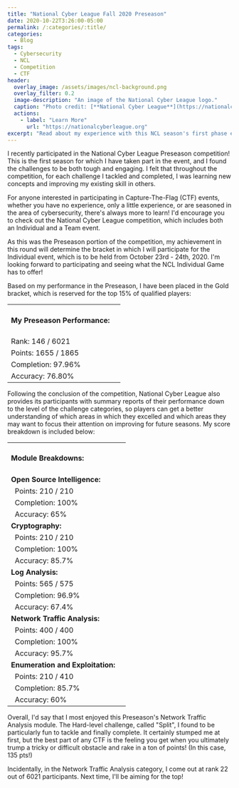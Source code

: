 ```yaml
---
title: "National Cyber League Fall 2020 Preseason"
date: 2020-10-22T3:26:00-05:00
permalink: /:categories/:title/
categories:
  - Blog
tags:
  - Cybersecurity
  - NCL
  - Competition
  - CTF
header:
  overlay_image: /assets/images/ncl-background.png
  overlay_filter: 0.2
  image-description: "An image of the National Cyber League logo."
  caption: "Photo credit: [**National Cyber League**](https://nationalcyberleague.org)"
  actions:
    - label: "Learn More"
      url: "https://nationalcyberleague.org"
excerpt: "Read about my experience with this NCL season's first phase event!"
---
```


I recently participated in the National Cyber League Preseason competition! This is the first season for which I have taken part in the event, and I found the challenges to be both tough and engaging. I felt that throughout the competition, for each challenge I tackled and completed, I was learning new concepts and improving my existing skill in others.

For anyone interested in participating in Capture-The-Flag (CTF) events, whether you have no experience, only a little experience, or are seasoned in the area of cybersecurity, there's always more to learn! I'd encourage you to check out the National Cyber League competition, which includes both an Individual and a Team event.

As this was the Preseason portion of the competition, my achievement in this round will determine the bracket in which I will participate for the Individual event, which is to be held from October 23rd - 24th, 2020. I'm looking forward to participating and seeing what the NCL Individual Game has to offer!

Based on my performance in the Preseason, I have been placed in the Gold bracket, which is reserved for the top 15% of qualified players:

<table class="notice" style="border-collapse:collapse">
  <tbody>
    <tr>
      <td style="border:none">
        <h4> My Preseason Performance: </h4>
      </td>
    </tr>
    <tr>
      <td style="border:none"> Rank: 146 / 6021 </td>
      <td style="border:none">
        <span class="fa fa-star" style="color:orange"></span>
        <span class="fa fa-star" style="color:orange"></span>
        <span class="fa fa-star" style="color:orange"></span>
        <span class="fa fa-star" style="color:orange"></span>
        <span class="fa fa-star" style="color:orange"></span>
      </td>
    </tr>
    <tr>
      <td style="border:none"> Points: 1655 / 1865 </td>
      <td style="border:none">
        <span class="fa fa-star" style="color:orange"></span>
        <span class="fa fa-star" style="color:orange"></span>
        <span class="fa fa-star" style="color:orange"></span>
        <span class="fa fa-star" style="color:orange"></span>
        <span class="fa fa-star"></span>
      </td>
    </tr>
    <tr>
      <td style="border:none"> Completion: 97.96% </td>
      <td style="border:none">
        <span class="fa fa-star" style="color:orange"></span>
        <span class="fa fa-star" style="color:orange"></span>
        <span class="fa fa-star" style="color:orange"></span>
        <span class="fa fa-star" style="color:orange"></span>
        <span class="fa fa-star" style="color:orange"></span>
      </td>
    </tr>
    <tr>
      <td style="border:none"> Accuracy: 76.80% </td>
      <td style="border:none">
        <span class="fa fa-star" style="color:orange"></span>
        <span class="fa fa-star" style="color:orange"></span>
        <span class="fa fa-star" style="color:orange"></span>
        <span class="fa fa-star" style="color:orange"></span>
        <span class="fa fa-star"></span>
      </td>
    </tr>
  </tbody>
</table>

Following the conclusion of the competition, National Cyber League also provides its participants with summary reports of their performance down to the level of the challenge categories, so players can get a better understanding of which areas in which they excelled and which areas they may want to focus their attention on improving for future seasons. My score breakdown is included below:

<table class="notice" style="border-collapse:collapse">
  <tbody>
    <tr>
      <td style="border:none">
        <h4> Module Breakdowns: </h4>
      </td>
    </tr>
    <!-- Open Source Intelligence section -->
    <tr>
      <td style="border:none">
        <strong> Open Source Intelligence: </strong>
      </td>
    </tr>
    <tr>
      <td style="border:none"> &nbsp; Points: 210 / 210 </td>
      <td style="border:none">
        <span class="fa fa-star" style="color:orange"></span>
        <span class="fa fa-star" style="color:orange"></span>
        <span class="fa fa-star" style="color:orange"></span>
        <span class="fa fa-star" style="color:orange"></span>
        <span class="fa fa-star" style="color:orange"></span>
      </td>
    </tr>
    <tr>
      <td style="border:none"> &nbsp; Completion: 100% </td>
      <td style="border:none">
        <span class="fa fa-star" style="color:orange"></span>
        <span class="fa fa-star" style="color:orange"></span>
        <span class="fa fa-star" style="color:orange"></span>
        <span class="fa fa-star" style="color:orange"></span>
        <span class="fa fa-star" style="color:orange"></span>
      </td>
    </tr>
    <tr>
      <td style="border:none"> &nbsp; Accuracy: 65% </td>
      <td style="border:none">
        <span class="fa fa-star" style="color:orange"></span>
        <span class="fa fa-star" style="color:orange"></span>
        <span class="fa fa-star" style="color:orange"></span>
        <span class="fa fa-star"></span>
        <span class="fa fa-star"></span>
      </td>
    </tr>
    <!-- Cryptography section -->
    <tr>
      <td style="border:none">
        <strong> Cryptography: </strong>
      </td>
    </tr>
    <tr>
      <td style="border:none"> &nbsp; Points: 210 / 210 </td>
      <td style="border:none">
        <span class="fa fa-star" style="color:orange"></span>
        <span class="fa fa-star" style="color:orange"></span>
        <span class="fa fa-star" style="color:orange"></span>
        <span class="fa fa-star" style="color:orange"></span>
        <span class="fa fa-star" style="color:orange"></span>
      </td>
    </tr>
    <tr>
      <td style="border:none"> &nbsp; Completion: 100% </td>
      <td style="border:none">
        <span class="fa fa-star" style="color:orange"></span>
        <span class="fa fa-star" style="color:orange"></span>
        <span class="fa fa-star" style="color:orange"></span>
        <span class="fa fa-star" style="color:orange"></span>
        <span class="fa fa-star" style="color:orange"></span>
      </td>
    </tr>
    <tr>
      <td style="border:none"> &nbsp; Accuracy: 85.7% </td>
      <td style="border:none">
        <span class="fa fa-star" style="color:orange"></span>
        <span class="fa fa-star" style="color:orange"></span>
        <span class="fa fa-star" style="color:orange"></span>
        <span class="fa fa-star" style="color:orange"></span>
        <span class="fa fa-star"></span>
      </td>
    </tr>
    <!-- Log Analysis section -->
    <tr>
      <td style="border:none">
        <strong> Log Analysis: </strong>
      </td>
    </tr>
    <tr>
      <td style="border:none"> &nbsp; Points: 565 / 575 </td>
      <td style="border:none">
        <span class="fa fa-star" style="color:orange"></span>
        <span class="fa fa-star" style="color:orange"></span>
        <span class="fa fa-star" style="color:orange"></span>
        <span class="fa fa-star" style="color:orange"></span>
        <span class="fa fa-star" style="color:orange"></span>
      </td>
    </tr>
    <tr>
      <td style="border:none"> &nbsp; Completion: 96.9% </td>
      <td style="border:none">
        <span class="fa fa-star" style="color:orange"></span>
        <span class="fa fa-star" style="color:orange"></span>
        <span class="fa fa-star" style="color:orange"></span>
        <span class="fa fa-star" style="color:orange"></span>
        <span class="fa fa-star" style="color:orange"></span>
      </td>
    </tr>
    <tr>
      <td style="border:none"> &nbsp; Accuracy: 67.4% </td>
      <td style="border:none">
        <span class="fa fa-star" style="color:orange"></span>
        <span class="fa fa-star" style="color:orange"></span>
        <span class="fa fa-star" style="color:orange"></span>
        <span class="fa fa-star"></span>
        <span class="fa fa-star"></span>
      </td>
    </tr>
    <!-- Network Traffic Analysis section -->
    <tr>
      <td style="border:none">
        <strong> Network Traffic Analysis: </strong>
      </td>
    </tr>
    <tr>
      <td style="border:none"> &nbsp; Points: 400 / 400 </td>
      <td style="border:none">
        <span class="fa fa-star" style="color:orange"></span>
        <span class="fa fa-star" style="color:orange"></span>
        <span class="fa fa-star" style="color:orange"></span>
        <span class="fa fa-star" style="color:orange"></span>
        <span class="fa fa-star" style="color:orange"></span>
      </td>
    </tr>
    <tr>
      <td style="border:none"> &nbsp; Completion: 100% </td>
      <td style="border:none">
        <span class="fa fa-star" style="color:orange"></span>
        <span class="fa fa-star" style="color:orange"></span>
        <span class="fa fa-star" style="color:orange"></span>
        <span class="fa fa-star" style="color:orange"></span>
        <span class="fa fa-star" style="color:orange"></span>
      </td>
    </tr>
    <tr>
      <td style="border:none"> &nbsp; Accuracy: 95.7% </td>
      <td style="border:none">
        <span class="fa fa-star" style="color:orange"></span>
        <span class="fa fa-star" style="color:orange"></span>
        <span class="fa fa-star" style="color:orange"></span>
        <span class="fa fa-star" style="color:orange"></span>
        <span class="fa fa-star" style="color:orange"></span>
      </td>
    </tr>
    <!-- Enumeration and Exploitation section -->
    <tr>
      <td style="border:none">
        <strong> Enumeration and Exploitation: </strong>
      </td>
    </tr>
    <tr>
      <td style="border:none"> &nbsp; Points: 210 / 410 </td>
      <td style="border:none">
        <span class="fa fa-star" style="color:orange"></span>
        <span class="fa fa-star" style="color:orange"></span>
        <span class="fa fa-star" style="color:orange"></span>
        <span class="fa fa-star"></span>
        <span class="fa fa-star"></span>
      </td>
    </tr>
    <tr>
      <td style="border:none"> &nbsp; Completion: 85.7% </td>
      <td style="border:none">
        <span class="fa fa-star" style="color:orange"></span>
        <span class="fa fa-star" style="color:orange"></span>
        <span class="fa fa-star" style="color:orange"></span>
        <span class="fa fa-star" style="color:orange"></span>
        <span class="fa fa-star"></span>
      </td>
    </tr>
    <tr>
      <td style="border:none"> &nbsp; Accuracy: 60% </td>
      <td style="border:none">
        <span class="fa fa-star" style="color:orange"></span>
        <span class="fa fa-star" style="color:orange"></span>
        <span class="fa fa-star" style="color:orange"></span>
        <span class="fa fa-star"></span>
        <span class="fa fa-star"></span>
      </td>
    </tr>
  </tbody>
</table>

Overall, I'd say that I most enjoyed this Preseason's Network Traffic Analysis module. The Hard-level challenge, called "Split", I found to be particularly fun to tackle and finally complete. It certainly stumped me at first, but the best part of any CTF is the feeling you get when you ultimately trump a tricky or difficult obstacle and rake in a ton of points! (In this case, 135 pts!)

Incidentally, in the Network Traffic Analysis category, I come out at rank 22 out of 6021 participants. Next time, I'll be aiming for the top!